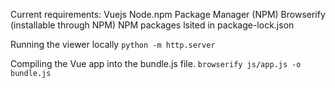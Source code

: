 Current requirements:
Vuejs
Node.npm Package Manager (NPM)
Browserify (installable through NPM)
NPM packages lsited in package-lock.json

Running the viewer locally
`python -m http.server`

Compiling the Vue app into the bundle.js file.
`browserify js/app.js -o bundle.js`
